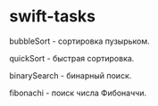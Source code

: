 # swift-tasks

bubbleSort - сортировка пузырьком.

quickSort - быстрая сортировка.

binarySearch - бинарный поиск.

fibonachi - поиск числа Фибоначчи.